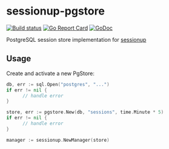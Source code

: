 # sessionup-pgstore

[![Build status](https://travis-ci.org/swithek/sessionup-pgstore.svg?branch=master)](https://travis-ci.org/swithek/sessionup-pgstore)
[![Go Report Card](https://goreportcard.com/badge/github.com/swithek/sessionup-pgstore)](https://goreportcard.com/report/github.com/swithek/sessionup-pgstore)
[![GoDoc](https://godoc.org/github.com/swithek/sessionup-pgstore?status.png)](https://godoc.org/github.com/swithek/sessionup-pgstore)

PostgreSQL session store implementation for [sessionup](https://github.com/swithek/sessionup)

## Usage
Create and activate a new PgStore:
```go
db, err := sql.Open("postgres", "...")
if err != nil {
      // handle error
}

store, err := pgstore.New(db, "sessions", time.Minute * 5)
if err != nil {
      // handle error
}

manager := sessionup.NewManager(store)
```

